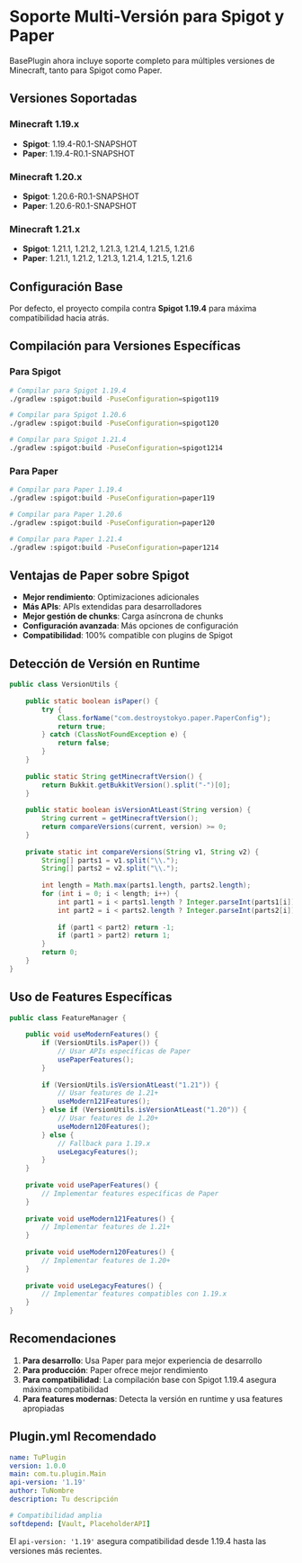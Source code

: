 # Soporte Multi-Versión para Spigot y Paper

BasePlugin ahora incluye soporte completo para múltiples versiones de Minecraft, tanto para Spigot como Paper.

## Versiones Soportadas

### Minecraft 1.19.x

- **Spigot**: 1.19.4-R0.1-SNAPSHOT
- **Paper**: 1.19.4-R0.1-SNAPSHOT

### Minecraft 1.20.x

- **Spigot**: 1.20.6-R0.1-SNAPSHOT
- **Paper**: 1.20.6-R0.1-SNAPSHOT

### Minecraft 1.21.x

- **Spigot**: 1.21.1, 1.21.2, 1.21.3, 1.21.4, 1.21.5, 1.21.6
- **Paper**: 1.21.1, 1.21.2, 1.21.3, 1.21.4, 1.21.5, 1.21.6

## Configuración Base

Por defecto, el proyecto compila contra **Spigot 1.19.4** para máxima compatibilidad hacia atrás.

## Compilación para Versiones Específicas

### Para Spigot

```bash
# Compilar para Spigot 1.19.4
./gradlew :spigot:build -PuseConfiguration=spigot119

# Compilar para Spigot 1.20.6
./gradlew :spigot:build -PuseConfiguration=spigot120

# Compilar para Spigot 1.21.4
./gradlew :spigot:build -PuseConfiguration=spigot1214
```

### Para Paper

```bash
# Compilar para Paper 1.19.4
./gradlew :spigot:build -PuseConfiguration=paper119

# Compilar para Paper 1.20.6
./gradlew :spigot:build -PuseConfiguration=paper120

# Compilar para Paper 1.21.4
./gradlew :spigot:build -PuseConfiguration=paper1214
```

## Ventajas de Paper sobre Spigot

- **Mejor rendimiento**: Optimizaciones adicionales
- **Más APIs**: APIs extendidas para desarrolladores
- **Mejor gestión de chunks**: Carga asíncrona de chunks
- **Configuración avanzada**: Más opciones de configuración
- **Compatibilidad**: 100% compatible con plugins de Spigot

## Detección de Versión en Runtime

```java
public class VersionUtils {
    
    public static boolean isPaper() {
        try {
            Class.forName("com.destroystokyo.paper.PaperConfig");
            return true;
        } catch (ClassNotFoundException e) {
            return false;
        }
    }
    
    public static String getMinecraftVersion() {
        return Bukkit.getBukkitVersion().split("-")[0];
    }
    
    public static boolean isVersionAtLeast(String version) {
        String current = getMinecraftVersion();
        return compareVersions(current, version) >= 0;
    }
    
    private static int compareVersions(String v1, String v2) {
        String[] parts1 = v1.split("\\.");
        String[] parts2 = v2.split("\\.");
        
        int length = Math.max(parts1.length, parts2.length);
        for (int i = 0; i < length; i++) {
            int part1 = i < parts1.length ? Integer.parseInt(parts1[i]) : 0;
            int part2 = i < parts2.length ? Integer.parseInt(parts2[i]) : 0;
            
            if (part1 < part2) return -1;
            if (part1 > part2) return 1;
        }
        return 0;
    }
}
```

## Uso de Features Específicas

```java
public class FeatureManager {
    
    public void useModernFeatures() {
        if (VersionUtils.isPaper()) {
            // Usar APIs específicas de Paper
            usePaperFeatures();
        }
        
        if (VersionUtils.isVersionAtLeast("1.21")) {
            // Usar features de 1.21+
            useModern121Features();
        } else if (VersionUtils.isVersionAtLeast("1.20")) {
            // Usar features de 1.20+
            useModern120Features();
        } else {
            // Fallback para 1.19.x
            useLegacyFeatures();
        }
    }
    
    private void usePaperFeatures() {
        // Implementar features específicas de Paper
    }
    
    private void useModern121Features() {
        // Implementar features de 1.21+
    }
    
    private void useModern120Features() {
        // Implementar features de 1.20+
    }
    
    private void useLegacyFeatures() {
        // Implementar features compatibles con 1.19.x
    }
}
```

## Recomendaciones

1. **Para desarrollo**: Usa Paper para mejor experiencia de desarrollo
2. **Para producción**: Paper ofrece mejor rendimiento
3. **Para compatibilidad**: La compilación base con Spigot 1.19.4 asegura máxima compatibilidad
4. **Para features modernas**: Detecta la versión en runtime y usa features apropiadas

## Plugin.yml Recomendado

```yaml
name: TuPlugin
version: 1.0.0
main: com.tu.plugin.Main
api-version: '1.19'
author: TuNombre
description: Tu descripción

# Compatibilidad amplia
softdepend: [Vault, PlaceholderAPI]
```

El `api-version: '1.19'` asegura compatibilidad desde 1.19.4 hasta las versiones más recientes.